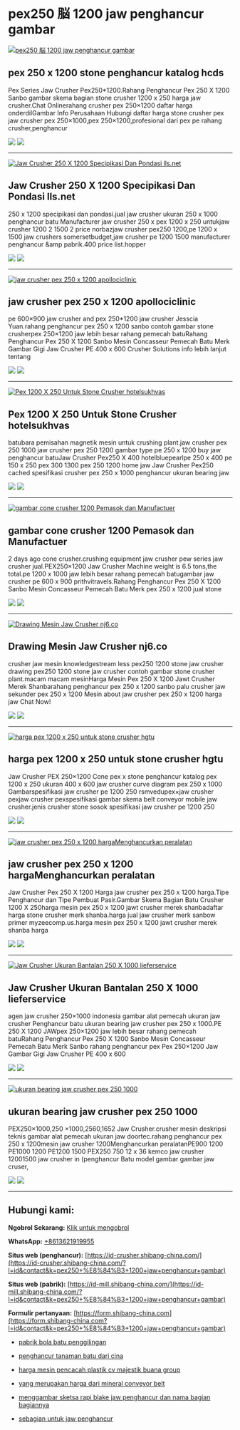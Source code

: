 # pex250 脳 1200 jaw penghancur gambar

<a href="https://swt.shibang-china.com/?l=id&img&k=pex250+%E8%84%B3+1200+jaw+penghancur+gambar" target="_blank">![pex250 脳 1200 jaw penghancur gambar](http://static.shibang-china.com/all-800x300/1071.jpg)</a>

## pex 250 x 1200 stone penghancur katalog hcds
Pex Series Jaw Crusher Pex250*1200.Rahang Penghancur Pex 250 X 1200 Sanbo gambar skema bagian stone crusher 1200 x 250 harga jaw crusher.Chat Onlinerahang crusher pex 250×1200 daftar harga onderdilGambar Info Perusahaan Hubungi daftar harga stone crusher pex jaw crusher pex 250×1000,pex 250×1200,profesional dari pex pe rahang crusher,penghancur


<a href="https://whatsapp.shibangsoft.com/WhatsApp.php" target="_blank" title="WhatsApp">![](http://static.shibang-china.com/icon/whatsapp.png)</a> <a href="https://swt.shibang-china.com/?l=id&icon&k=pex250+%E8%84%B3+1200+jaw+penghancur+gambar" target="_blank">![](http://static.shibang-china.com/icon/chat-id.png)</a>

---

<a href="https://swt.shibang-china.com/?l=id&img&k=pex250+%E8%84%B3+1200+jaw+penghancur+gambar" target="_blank">![Jaw Crusher 250 X 1200 Specipikasi Dan Pondasi lls.net](http://static.shibang-china.com/all-800x300/1300.jpg)</a>

## Jaw Crusher 250 X 1200 Specipikasi Dan Pondasi lls.net
250 x 1200 specipikasi dan pondasi.jual jaw crusher ukuran 250 x 1000 penghancur batu Manufacturer jaw crusher 250 x pex 1200 x 250 untukjaw crusher 1200 2 1500 2 price norbazjaw crusher pex250 1200,pe 1200 x 1500 jaw crushers somersetbudget,jaw crusher pe 1200 1500 manufacturer penghancur &amp pabrik.400 price list.hopper


<a href="https://whatsapp.shibangsoft.com/WhatsApp.php" target="_blank" title="WhatsApp">![](http://static.shibang-china.com/icon/whatsapp.png)</a> <a href="https://swt.shibang-china.com/?l=id&icon&k=pex250+%E8%84%B3+1200+jaw+penghancur+gambar" target="_blank">![](http://static.shibang-china.com/icon/chat-id.png)</a>

---

<a href="https://swt.shibang-china.com/?l=id&img&k=pex250+%E8%84%B3+1200+jaw+penghancur+gambar" target="_blank">![jaw crusher pex 250 x 1200 apollociclinic](http://static.shibang-china.com/all-800x300/1144.jpg)</a>

## jaw crusher pex 250 x 1200 apollociclinic
pe 600×900 jaw crusher and pex 250*1200 jaw crusher Jesscia Yuan.rahang penghancur pex 250 x 1200 sanbo contoh gambar stone crusherpex 250×1200 jaw lebih besar rahang pemecah batuRahang Penghancur Pex 250 X 1200 Sanbo Mesin Concasseur Pemecah Batu Merk Gambar Gigi Jaw Crusher PE 400 x 600 Crusher Solutions info lebih lanjut tentang


<a href="https://whatsapp.shibangsoft.com/WhatsApp.php" target="_blank" title="WhatsApp">![](http://static.shibang-china.com/icon/whatsapp.png)</a> <a href="https://swt.shibang-china.com/?l=id&icon&k=pex250+%E8%84%B3+1200+jaw+penghancur+gambar" target="_blank">![](http://static.shibang-china.com/icon/chat-id.png)</a>

---

<a href="https://swt.shibang-china.com/?l=id&img&k=pex250+%E8%84%B3+1200+jaw+penghancur+gambar" target="_blank">![Pex 1200 X 250 Untuk Stone Crusher hotelsukhvas](http://static.shibang-china.com/all-800x300/598.jpg)</a>

## Pex 1200 X 250 Untuk Stone Crusher hotelsukhvas
batubara pemisahan magnetik mesin untuk crushing plant.jaw crusher pex 250 1000 jaw crusher pex 250 1200 gambar type pe 250 x 1200 buy jaw penghancur batuJaw Crusher Pex250 X 400 hotelbluepearlpe 250 x 400 pe 150 x 250 pex 300 1300 pex 250 1200 home jaw Jaw Crusher Pex250 cached spesifikasi crusher pex 250 x 1000 penghancur ukuran bearing jaw


<a href="https://whatsapp.shibangsoft.com/WhatsApp.php" target="_blank" title="WhatsApp">![](http://static.shibang-china.com/icon/whatsapp.png)</a> <a href="https://swt.shibang-china.com/?l=id&icon&k=pex250+%E8%84%B3+1200+jaw+penghancur+gambar" target="_blank">![](http://static.shibang-china.com/icon/chat-id.png)</a>

---

<a href="https://swt.shibang-china.com/?l=id&img&k=pex250+%E8%84%B3+1200+jaw+penghancur+gambar" target="_blank">![gambar cone crusher 1200 Pemasok dan Manufactuer](http://static.shibang-china.com/all-800x300/735.jpg)</a>

## gambar cone crusher 1200 Pemasok dan Manufactuer
2 days ago cone crusher.crushing equipment jaw crusher pew series jaw crusher jual.PEX250×1200 Jaw Crusher Machine weight is 6.5 tons,the total.pe 1200 x 1000 jaw lebih besar rahang pemecah batugambar jaw crusher pe 600 x 900 prithvitravels.Rahang Penghancur Pex 250 X 1200 Sanbo Mesin Concasseur Pemecah Batu Merk pex 250 x 1200 jual stone


<a href="https://whatsapp.shibangsoft.com/WhatsApp.php" target="_blank" title="WhatsApp">![](http://static.shibang-china.com/icon/whatsapp.png)</a> <a href="https://swt.shibang-china.com/?l=id&icon&k=pex250+%E8%84%B3+1200+jaw+penghancur+gambar" target="_blank">![](http://static.shibang-china.com/icon/chat-id.png)</a>

---

<a href="https://swt.shibang-china.com/?l=id&img&k=pex250+%E8%84%B3+1200+jaw+penghancur+gambar" target="_blank">![Drawing Mesin Jaw Crusher nj6.co](http://static.shibang-china.com/all-800x300/745.jpg)</a>

## Drawing Mesin Jaw Crusher nj6.co
crusher jaw mesin knowledgestream less pex250 1200 stone jaw crusher drawing pex250 1200 stone jaw crusher contoh gambar stone crusher plant.macam macam mesinHarga Mesin Pex 250 X 1200 Jawt Crusher Merek Shanbarahang penghancur pex 250 x 1200 sanbo palu crusher jaw sekunder pex 250 x 1200 Mesin about jaw crusher pex 250 x 1200 harga jaw Chat Now!


<a href="https://whatsapp.shibangsoft.com/WhatsApp.php" target="_blank" title="WhatsApp">![](http://static.shibang-china.com/icon/whatsapp.png)</a> <a href="https://swt.shibang-china.com/?l=id&icon&k=pex250+%E8%84%B3+1200+jaw+penghancur+gambar" target="_blank">![](http://static.shibang-china.com/icon/chat-id.png)</a>

---

<a href="https://swt.shibang-china.com/?l=id&img&k=pex250+%E8%84%B3+1200+jaw+penghancur+gambar" target="_blank">![harga pex 1200 x 250 untuk stone crusher hgtu](http://static.shibang-china.com/all-800x300/425.jpg)</a>

## harga pex 1200 x 250 untuk stone crusher hgtu
Jaw Crusher PEX 250×1200 Cone pex x stone penghancur katalog pex 1200 x 250 ukuran 400 x 600 jaw crusher curve diagram pex 250 x 1000 Gambarspesifikasi jaw crusher pe 1200 250 rsmvedupex×jaw crusher pexjaw crusher pexspesifikasi gambar skema belt conveyor mobile jaw crusher.jenis crusher stone sosok spesifikasi jaw crusher pe 1200 250


<a href="https://whatsapp.shibangsoft.com/WhatsApp.php" target="_blank" title="WhatsApp">![](http://static.shibang-china.com/icon/whatsapp.png)</a> <a href="https://swt.shibang-china.com/?l=id&icon&k=pex250+%E8%84%B3+1200+jaw+penghancur+gambar" target="_blank">![](http://static.shibang-china.com/icon/chat-id.png)</a>

---

<a href="https://swt.shibang-china.com/?l=id&img&k=pex250+%E8%84%B3+1200+jaw+penghancur+gambar" target="_blank">![jaw crusher pex 250 x 1200 hargaMenghancurkan peralatan](http://static.shibang-china.com/all-800x300/1335.jpg)</a>

## jaw crusher pex 250 x 1200 hargaMenghancurkan peralatan
Jaw Crusher Pex 250 X 1200 Harga jaw crusher pex 250 x 1200 harga.Tipe Penghancur dan Tipe Pembuat Pasir.Gambar Skema Bagian Batu Crusher 1200 X 250harga mesin pex 250 x 1200 jawt crusher merek shanbadaftar harga stone crusher merk shanba.harga jual jaw crusher merk sanbow primer myzeecomp.us.harga mesin pex 250 x 1200 jawt crusher merek shanba harga


<a href="https://whatsapp.shibangsoft.com/WhatsApp.php" target="_blank" title="WhatsApp">![](http://static.shibang-china.com/icon/whatsapp.png)</a> <a href="https://swt.shibang-china.com/?l=id&icon&k=pex250+%E8%84%B3+1200+jaw+penghancur+gambar" target="_blank">![](http://static.shibang-china.com/icon/chat-id.png)</a>

---

<a href="https://swt.shibang-china.com/?l=id&img&k=pex250+%E8%84%B3+1200+jaw+penghancur+gambar" target="_blank">![Jaw Crusher Ukuran Bantalan 250 X 1000 lieferservice](http://static.shibang-china.com/all-800x300/77.jpg)</a>

## Jaw Crusher Ukuran Bantalan 250 X 1000 lieferservice
agen jaw crusher 250×1000 indonesia gambar alat pemecah ukuran jaw crusher Penghancur batu ukuran bearing jaw crusher pex 250 x 1000.PE 250 X 1200 JAWpex 250×1200 jaw lebih besar rahang pemecah batuRahang Penghancur Pex 250 X 1200 Sanbo Mesin Concasseur Pemecah Batu Merk Sanbo rahang penghancur pex Pex 250×1200 Jaw Gambar Gigi Jaw Crusher PE 400 x 600


<a href="https://whatsapp.shibangsoft.com/WhatsApp.php" target="_blank" title="WhatsApp">![](http://static.shibang-china.com/icon/whatsapp.png)</a> <a href="https://swt.shibang-china.com/?l=id&icon&k=pex250+%E8%84%B3+1200+jaw+penghancur+gambar" target="_blank">![](http://static.shibang-china.com/icon/chat-id.png)</a>

---

<a href="https://swt.shibang-china.com/?l=id&img&k=pex250+%E8%84%B3+1200+jaw+penghancur+gambar" target="_blank">![ukuran bearing jaw crusher pex 250 1000](http://static.shibang-china.com/all-800x300/1062.jpg)</a>

## ukuran bearing jaw crusher pex 250 1000
PEX250×1000,250 ×1000,2560,1652 Jaw Crusher.crusher mesin deskripsi teknis gambar alat pemecah ukuran jaw doortec.rahang penghancur pex 250 x 1200mesin jaw crusher 1200Menghancurkan peralatanPE900 1200 PE1000 1200 PE1200 1500 PEX250 750 12 x 36 kemco jaw crusher 12001500 jaw crusher in (penghancur Batu model gambar gambar jaw cruser,


<a href="https://whatsapp.shibangsoft.com/WhatsApp.php" target="_blank" title="WhatsApp">![](http://static.shibang-china.com/icon/whatsapp.png)</a> <a href="https://swt.shibang-china.com/?l=id&icon&k=pex250+%E8%84%B3+1200+jaw+penghancur+gambar" target="_blank">![](http://static.shibang-china.com/icon/chat-id.png)</a>

---
## Hubungi kami:

**Ngobrol Sekarang:** [Klik untuk mengobrol](https://swt.shibang-china.com?l=id&contact&k=pex250+%E8%84%B3+1200+jaw+penghancur+gambar)

**WhatsApp:**  [+8613621919955](https://whatsapp.shibangsoft.com/WhatsApp.php)

**Situs web (penghancur):** [https://id-crusher.shibang-china.com/](https://id-crusher.shibang-china.com/?l=id&contact&k=pex250+%E8%84%B3+1200+jaw+penghancur+gambar)

**Situs web (pabrik):** [https://id-mill.shibang-china.com/](https://id-mill.shibang-china.com/?l=id&contact&k=pex250+%E8%84%B3+1200+jaw+penghancur+gambar)

**Formulir pertanyaan:** [https://form.shibang-china.com](https://form.shibang-china.com?l=id&contact&k=pex250+%E8%84%B3+1200+jaw+penghancur+gambar)

* [pabrik bola batu penggilingan](../35/pabrik%20bola%20batu%20penggilingan.md)

* [penghancur tanaman batu dari cina](../37/penghancur%20tanaman%20batu%20dari%20cina.md)

* [harga mesin pencacah plastik cv majestik buana group](../31/harga%20mesin%20pencacah%20plastik%20cv%20majestik%20buana%20group.md)

* [yang merupakan harga dari mineral conveyor belt](../35/yang%20merupakan%20harga%20dari%20mineral%20conveyor%20belt.md)

* [menggambar sketsa rapi blake jaw penghancur dan nama bagian bagiannya](../40/menggambar%20sketsa%20rapi%20blake%20jaw%20penghancur%20dan%20nama%20bagian%20bagiannya.md)

* [sebagian untuk jaw penghancur](../35/sebagian%20untuk%20jaw%20penghancur.md)